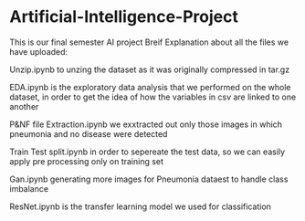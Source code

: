 # Artificial-Intelligence-Project
This is our final semester AI project 
Breif Explanation about all the files we have uploaded:

Unzip.ipynb to unzing the dataset as it was originally compressed in tar.gz

EDA.ipynb is the exploratory data analysis that we performed on the whole dataset, in order to get the idea of how the variables in csv are linked to one another

P&NF file Extraction.ipynb we exxtracted out only those images in which pneumonia and no disease were detected 

Train Test split.ipynb in order to sepereate the test data, so we can easily apply pre processing only on training set

Gan.ipynb generating more images for Pneumonia dataest to handle class imbalance

ResNet.ipynb is the transfer learning model we used for classification
